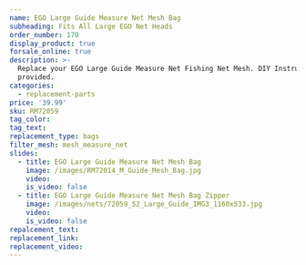 ```yaml
---
name: EGO Large Guide Measure Net Mesh Bag
subheading: Fits All Large EGO Net Heads
order_number: 170
display_product: true
forsale_online: true
description: >-
  Replace your EGO Large Guide Measure Net Fishing Net Mesh. DIY Instructions
  provided.
categories:
  - replacement-parts
price: '39.99'
sku: RM72059
tag_color:
tag_text:
replacement_type: bags
filter_mesh: mesh_measure_net
slides:
  - title: EGO Large Guide Measure Net Mesh Bag
    image: /images/RM72014_M_Guide_Mesh_Bag.jpg
    video:
    is_video: false
  - title: EGO Large Guide Measure Net Mesh Bag Zipper
    image: /images/nets/72059_S2_Large_Guide_IMG3_1160x533.jpg
    video:
    is_video: false
repalcement_text:
replacement_link:
replacement_video:
---
```

